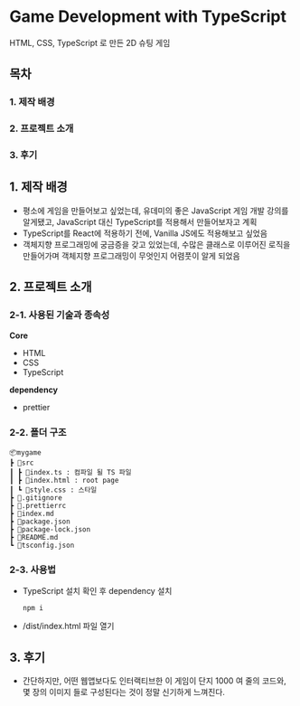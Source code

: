 # Game Development with TypeScript
HTML, CSS, TypeScript 로 만든 2D 슈팅 게임
## 목차
### 1. 제작 배경
### 2. 프로젝트 소개
### 3. 후기

## 1. 제작 배경
- 평소에 게임을 만들어보고 싶었는데, 유데미의 좋은 JavaScript 게임 개발 강의를 알게됐고, JavaScript 대신 TypeScript를 적용해서 만들어보자고 계획
- TypeScript를 React에 적용하기 전에, Vanilla JS에도 적용해보고 싶었음
- 객체지향 프로그래밍에 궁금증을 갖고 있었는데, 수많은 클래스로 이루어진 로직을 만들어가며 객체지향 프로그래밍이 무엇인지 어렴풋이 알게 되었음

## 2. 프로젝트 소개
### 2-1. 사용된 기술과 종속성
**Core**

- HTML
- CSS
- TypeScript

**dependency**

- prettier

### 2-2. 폴더 구조
```
📦mygame
┣ 📂src
┃ ┣ 📜index.ts : 컴파일 될 TS 파일
┃ ┣ 📜index.html : root page
┃ ┗ 📜style.css : 스타일
┣ 📜.gitignore
┣ 📜.prettierrc
┣ 📜index.md
┣ 📜package.json
┣ 📜package-lock.json
┣ 📜README.md
┗ 📜tsconfig.json
```
### 2-3. 사용법
- TypeScript 설치 확인 후 dependency 설치
  ```
  npm i
  ```
- /dist/index.html 파일 열기

## 3. 후기
- 간단하지만, 어떤 웹앱보다도 인터랙티브한 이 게임이 단지 1000 여 줄의 코드와, 몇 장의 이미지 들로 구성된다는 것이 정말 신기하게 느껴진다.
